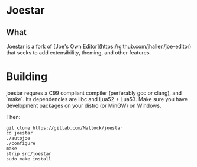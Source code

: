 # Joestar

## What

<p>Joestar is a fork of [Joe's Own Editor](https://github.com/jhallen/joe-editor) that seeks to add extensibility,
theming, and other features.</p>


# Building

<p>joestar requres a C99 compliant compiler (perferably gcc or clang), 
and `make`. Its dependencies are libc and Lua52 + Lua53. Make sure you have 
development packages on your distro (or MinGW) on Windows.</p>

Then: 
```shell
git clone https://gitlab.com/Mallock/joestar
cd joestar
./autojoe
./configure
make
strip src/joestar
sudo make install
```